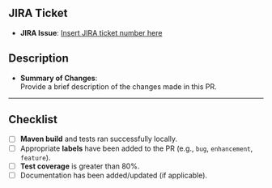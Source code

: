 ## JIRA Ticket

- **JIRA Issue**: [Insert JIRA ticket number here](link-to-jira-ticket)

## Description

- **Summary of Changes**:  
  Provide a brief description of the changes made in this PR.

---

## Checklist

- [ ] **Maven build** and tests ran successfully locally.
- [ ] Appropriate **labels** have been added to the PR (e.g., `bug`, `enhancement`, `feature`).
- [ ] **Test coverage** is greater than 80%.
- [ ] Documentation has been added/updated (if applicable).
